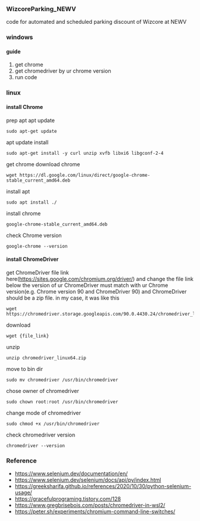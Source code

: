 ### WizcoreParking_NEWV
code for automated and scheduled parking discount of Wizcore at NEWV

### windows
#### guide
1. get chrome
2. get chromedriver by ur chrome version
3. run code

### linux
#### install Chrome
prep apt
apt update

    sudo apt-get update

apt update install

    sudo apt-get install -y curl unzip xvfb libxi6 libgconf-2-4

get chrome
download chrome

    wget https://dl.google.com/linux/direct/google-chrome-stable_current_amd64.deb

install apt

    sudo apt install ./

install chrome

    google-chrome-stable_current_amd64.deb

check Chrome version

    google-chrome --version

#### install ChromeDriver
get ChromeDriver file link here(https://sites.google.com/chromium.org/driver/) and change the file link below
the version of ur ChromeDriver must match with ur Chrome version(e.g. Chrome version 90 and ChromeDriver 90)
and ChromeDriver should be a zip file.
in my case, it was like this

    wget https://chromedriver.storage.googleapis.com/90.0.4430.24/chromedriver_linux64.zip

download

    wget {file_link}

unzip

    unzip chromedriver_linux64.zip

move to bin dir

    sudo mv chromedriver /usr/bin/chromedriver

chose owner of chromedriver

    sudo chown root:root /usr/bin/chromedriver

change mode of chromedriver

    sudo chmod +x /usr/bin/chromedriver

check chromedriver version

    chromedriver --version

### Reference
* https://www.selenium.dev/documentation/en/
* https://www.selenium.dev/selenium/docs/api/py/index.html
* https://greeksharifa.github.io/references/2020/10/30/python-selenium-usage/
* https://gracefulprograming.tistory.com/128
* https://www.gregbrisebois.com/posts/chromedriver-in-wsl2/
* https://peter.sh/experiments/chromium-command-line-switches/
